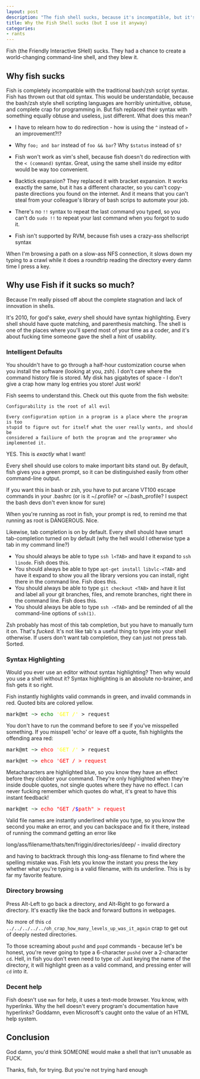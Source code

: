 ```yaml
---
layout: post
description: "The fish shell sucks, because it's incompatible, but it's just compelling enough to use. Here's why."
title: Why the Fish Shell sucks (but I use it anyway)
categories:
- rants
---
```


Fish (the Friendly Interactive SHell) sucks. They had a chance to create a
world-changing command-line shell, and they blew it.

## Why fish sucks

Fish is completely incompatible with the traditional bash/zsh script syntax.
Fish has thrown out that old syntax. This would be understandable, because the
bash/zsh style shell scripting languages are horribly unintuitive, obtuse, and
complete crap for programming in. But fish replaced their syntax with something
equally obtuse and useless, just different. What does this mean? 

- I have to relearn how to do redirection - how is using the `^` instead of `>`
  an improvement?!?

- Why `foo; and bar` instead of `foo && bar`? Why `$status` instead of `$?`

- Fish won't work as vim's shell, because fish doesn't do redirection with the
  `< (command)` syntax. Great, using the same shell inside my editor would be
  way too convenient.

- Backtick expansion? They replaced it with bracket expansion. It works exactly
  the same, but it has a different character, so you can't copy-paste directions
  you found on the internet. And it means that you can't steal from your
  colleague's library of bash scrips to automate your job.

- There's no `!!` syntax to repeat the last command you typed, so you can't do
  `sudo !!` to repeat your last command when you forgot to sudo it.

- Fish isn't supported by RVM, because fish uses a crazy-ass shellscript syntax

When I'm browsing a path on a slow-ass NFS connection, it slows down my typing
to a crawl while it does a roundtrip reading the directory every damn time I
press a key.


## Why use Fish if it sucks so much?

Because I'm really pissed off about the complete stagnation and lack of
innovation in shells.

It's 2010, for god's sake, *every* shell should have syntax
highlighting. Every shell should have quote matching, and parenthesis
matching. The shell is one of the places where you'll spend most of your time
as a coder, and it's about fucking time someone gave the shell a hint of
usability.

### Intelligent Defaults

You shouldn't have to go through a half-hour customization course when you
install the software (looking at you, zsh). I don't care where the command
history file is stored. My disk has gigabytes of space - I don't give a crap
how many log entries you store! Just work!

Fish seems to understand this. Check out this quote from the fish website:

    Configurability is the root of all evil

    Every configuration option in a program is a place where the program is too
    stupid to figure out for itself what the user really wants, and should be
    considered a failiure of both the program and the programmer who
    implemented it.

YES. This is *exactly* what I want!

Every shell should use colors to make important bits stand out. By default,
fish gives you a green prompt, so it can be distinguished easily from other
command-line output.

If you want this in bash or zsh, you have to put arcane VT100 escape commands
in your .bashrc (or is it ~/.profile? or ~/.bash\_profile? I suspect the bash
devs don't even know for sure) 

When you're running as root in fish, your prompt is red, to remind me that
running as root is DANGEROUS. Nice.

Likewise, tab completion is on by default.  Every shell should have smart
tab-completion turned on by default (why the hell would I otherwise type a tab
in my command line?) 
- You should always be able to type `ssh l<TAB>` and have it expand to `ssh linode`. Fish does this.
- You should always be able to type `apt-get install libvlc-<TAB>` and have it expand to show you all the
library versions you can install, right there in the command line. Fish does this.
- You should always be able to type `git checkout <TAB>` and have it list and
  label all your git branches, files, and remote branches, right there in the
  command line. Fish does this.
- You should always be able to type `ssh -<TAB>` and be reminded of all the
  command-line options of `ssh(1)`.

Zsh probably has most of this tab completion, but you have to manually turn it
on. That's *fucked*.  It's not like tab's a useful thing to type into your
shell otherwise.  If users don't want tab completion, they can just not press
tab. Sorted.

### Syntax Highlighting

Would you ever use an editor without syntax highlighting? Then why would you
use a shell without it? Syntax highlighting is an absolute no-brainer, and fish
gets it so right.

Fish instantly highlights valid commands in green, and invalid commands in red.
Quoted bits are colored yellow.

<pre>
mark@mt <font color='green'>~</font>> <font color='green'>echo</font> <font color='yellow'>'GET /'</font> > request
</pre>

You don't have to run the command before to see if you've misspelled something.
If you misspell 'echo' or leave off a quote, fish highlights the offending area
red: 
<pre>
mark@mt <font color='green'>~</font>> <font color='red'>ehco</font> <font color='yellow'>'GET /'</font> > request
</pre>

<pre>
mark@mt <font color='green'>~</font>> <font color='red'>ehco</font> <font color='red'>'GET / > request</font>
</pre>

Metacharacters are highlighted blue, so you know they have an effect before
they clobber your command. They're only highlighted when they're inside double
quotes, not single quotes where they have no effect. I can never fucking
remember which quotes do what, it's great to have this instant feedback!

<pre>
mark@mt <font color='green'>~</font>> <font color='red'>echo</font> <font color='red'>"GET /<font color='blue'>$</font>path" > request</font>
</pre>

Valid file names are instantly underlined while you type, so you know the
second you make an error, and you can backspace and fix it there, instead of running the command
getting an error like 

long/ass/filename/thats/ten/friggin/directories/deep/ - invalid directory

and having to backtrack through this long-ass filename to find where the
spelling mistake was. Fish lets you know the instant you press the key whether
what you're typing is a valid filename, with its underline. This is by far my
favorite feature.

### Directory browsing

Press Alt-Left to go back a directory, and Alt-Right to go forward a directory.
It's exactly like the back and forward buttons in webpages. 

No more of this  `cd ../../../../../oh_crap_how_many_levels_up_was_it_again`
crap to get out of deeply nested directories.

To those screaming about `pushd` and `popd` commands - because let's be honest,
you're never going to type a 6-character `pushd` over a 2-character `cd`. Hell,
in fish you don't even need to type `cd`! Just keying the name of the
directory, it will highlight green as a valid command, and pressing enter will
`cd` into it.

### Decent help

Fish doesn't use `man` for help, it uses a text-mode browser. You know, with
hyperlinks. Why the hell doesn't every program's documentation have hyperlinks?
Goddamn, even Microsoft's caught onto the value of an HTML help system.

## Conclusion

God damn, you'd think SOMEONE would make a shell that isn't unusable as FUCK.

Thanks, fish, for trying. But you're not trying hard enough
